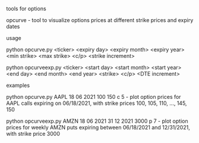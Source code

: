 tools for options

opcurve - tool to visualize options prices at different strike prices and expiry dates

usage

python opcurve.py \<ticker\> \<expiry day\> \<expiry month\> \<expiry year\> \<min strike\> \<max strike\> \<c/p\> \<strike increment\>

python opcurveexp.py \<ticker\> \<start day\> \<start month\> \<start year\> \<end day\> \<end month\> \<end year\> \<strike\> \<c/p\> \<DTE increment\>

examples

python opcurve.py AAPL 18 06 2021 100 150 c 5 - plot option prices for AAPL calls expiring on 06/18/2021, with strike prices 100, 105, 110, ..., 145, 150

python opcurveexp.py AMZN 18 06 2021 31 12 2021 3000 p 7 - plot option prices for weekly AMZN puts expiring between 06/18/2021 and 12/31/2021, with strike price 3000
